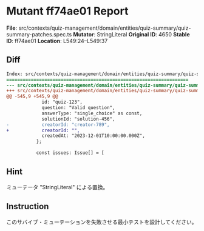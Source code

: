 # Mutant ff74ae01 Report

**File**: src/contexts/quiz-management/domain/entities/quiz-summary/quiz-summary-patches.spec.ts
**Mutator**: StringLiteral
**Original ID**: 4650
**Stable ID**: ff74ae01
**Location**: L549:24–L549:37

## Diff

```diff
Index: src/contexts/quiz-management/domain/entities/quiz-summary/quiz-summary-patches.spec.ts
===================================================================
--- src/contexts/quiz-management/domain/entities/quiz-summary/quiz-summary-patches.spec.ts	original
+++ src/contexts/quiz-management/domain/entities/quiz-summary/quiz-summary-patches.spec.ts	mutated #4650
@@ -545,9 +545,9 @@
             id: "quiz-123",
             question: "Valid question",
             answerType: "single_choice" as const,
             solutionId: "solution-456",
-            creatorId: "creator-789",
+            creatorId: "",
             createdAt: "2023-12-01T10:00:00.000Z",
           };
 
           const issues: Issue[] = [
```

## Hint

ミューテータ "StringLiteral" による置換。

## Instruction

このサバイブ・ミューテーションを失敗させる最小テストを設計してください。
